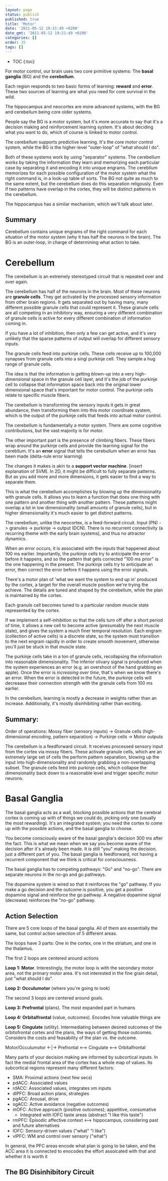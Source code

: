 ```yaml
---
layout: page
status: publish
published: true
title: 'Motor'
date: '2011-05-12 19:21:49 +0200'
date_gmt: '2011-05-12 19:21:49 +0200'
categories: []
order: 35
tags: []
---
```


* TOC
{:toc}

For motor control, our brain uses two core primitive systems: The **basal ganglia** (BG) and the **cerebellum**. 

Each region responds to two basic forms of learning: **reward** and **error**. These two sources of learning are what you need for core survival in the wild.

The hippocampus and neocortex are more advanced systems, with the BG and cerebellum being core older systems.

People say the BG is a motor system, but it's more accurate to say that it's a decision making and reinforcement learning system. It's about deciding what you want to do, which of course is liinked to motor control.

The cerebellum supports predictive learning. It's the core motor control system, while the BG is the higher-level "outer-loop" of "what should I do".

Both of these systems work by using "separator" systems. The cerebellum works by taking the information they learn and memorizing each particular case by separating it and encoding it into unique engrams. The cerebllum memorizes for each possible configuration of the motor system what the right command is, in a look-up table of sorts. The BG not quite as much to the same extent, but the cerebellum does do this separation religously. Even if two patterns have overlap in the cortex, they will be distinct patterns in the cerebellum.

The hippocampus has a similar mechanism, which we'll talk about later.

## Summary 
Cerebellum contains unique engrams of the right command for each situation of the motor system (why it has half the neurons in the brain). The BG is an outer-loop, in charge of determining what action to take.

# Cerebellum

The cerebellum is an extremely stereotyped circuit that is repeated over and over again. 

The cerebellum has half of the neurons in the brain. Most of these neurons are **granule cells**. They get activated by the processed sensory information from other brain regions. It gets separated out by having many, many different possible granule cells that could represent it. These granule cells are all competing in an inhibitory way, ensuring a very different combination of granule cells is active for every different combination of information coming in.

If you have a lot of inhibition, then only a few can get active, and it's very unlikely that the sparse patterns of output will overlap for different sensory inputs.

The granule cells feed into purkinje cells. These cells receive up to 100,000 synapses from granule cells into a singl purkinje cell. They sample a hug range of granule cells.

The idea is that the information is getting blown-up into a very high-dimensional space in the granule cell layer, and it's the job of the purkinje cell to collapse that information space back into the original lower dimensional space that's important for motor control. The purkinje cells relate to specific muscle fibers. 

The cerebellum is transforming the sensory inputs it gets in great abundance, then transforming them into this motor coordinate system, which is the output of the purkinje cells that feeds into actual motor control.

The cerebellum is fundamentally a motor system. There are some cognitive contributions, but the vast majority is for motor.

The other important part is the presence of climbing fibers. These fibers wrap around the purkinje cells and provide the learning signal for the cerebllum. It's an **error** signal that tells the cerebullum when an error has been made (delta-rule error learning)

The changes it makes is akin to a **support vector machine**. [insert explanation of SVM]. In 2D, it might be difficult to fully separate patterns. But as you add more and more dimensions, it gets easier to find a way to separate them. 

This is what the cerebellum accomplishes by blowing up the dimensionality with granule cells. It allows you to learn a function that does one thing with one pattern and another thing with another pattern. These patterns might overlap a lot in low dimensionality (small amounts of granule cells), but in higher dimensionality it's much easier to get distinct patterns.

The cerebellum, unlike the neocortex, is a feed-forward circuit. Input (PN) -> granules -> purkinje -> output (DCN). There is no recurrent connectivity (a recurring theme with the early brain systems), and thus no attractor dynamics.

When an error occurs, it is associated with the inputs that happened about 100 ms earlier. Importantly, the purkinje cells try to anticipate the error before it happens, and so the pattern that gets corrected "100 ms prior" is the one happening in the present. The purkinje cells try to anticipate an error, then correct the error before it happens using the error signals.

There's a motor plan of 'what we want the system to end up in' produced by the cortex, a target for the overall muscle position we're trying the achieve. The details are tuned and shaped by the cerebellum, while the plan is maintained by the cortex.

Each granule cell becomes tuned to a particular random muscle state represented by the cortex.

If we implement a self-inhibition so that the cells turn off after a short period of time, it allows a new cell to become active (presumably the next muscle state), and gives the system a much finer temporal resolution. Each engram (collection of active cells) is a discrete state, so the system must transition to the next engram rapidly in order to create smooth movement, otherwise you'll just be stuck in that muscle state.

The purkinje cells take in a ton of granule cells, recollapsing the information into reasonable dimensionality. The inferior olivary signal is produced when the system experiences an error (e.g. an overshoot of the hand grabbing an apple). Once the error is *increasing over time*, that's when we know there's an error. When the error is detected in the future, the purkinje cells will decreaase their connection strength with the granule cells from 100 ms earlier.

In the cerebellum, learning is mostly a decrease in weights rather than an increase. Additionally, it's mostly disinhibiting rather than exciting.

## Summary:
Order of operations:
Mossy fiber (sensory inputs) -> Granule cells (high-dimensional encoding, pattern separation) -> Purkinje cells -> Motor outputs

The cerebellum is a feedforward circuit. It receives processed sensory input from the cortex via mossy fibers. These activate granule cells, which are an extremely large set of cells the perform pattern separation, blowing up the input into high-dimensionality and randomly grabbing a non-overlapping subset. The granule cells feed into purkinje cells, which collapse the dimensionality back down to a reasonable level and trigger specific motor neurons.

# Basal Ganglia

The basal ganglia acts as a wall, blocking possible actions that the cerebral cortex is coming up with of things we could do, picking only one (usually the most rewarding). It's an integrated system; you need the cortex to come up with the possible actions, and the basal ganglia to choose.

You become consciously aware of the basal ganglia's decision 300 ms after the fact. This is what we mean when we say you become aware of the decision after it's already been made. It is still "you" making the decision, just a different part of you. The basal ganglia is feedforward, not having a recurrent component that we think is critical for consciousness.

The basal ganglia has to competing pathways: "Go" and "no-go". There are separate neurons in the no-go and go pathways.

The dopamine system is wired so that it reinforces the "go" pathway. If you make a go decision and the outcome is positive, you get a positive dopamine signal and reinforce the go pathway. A negative dopamine signal (decrease) reinforces the "no-go" pathway.

## Action Selection

There are 5 core loops of the basal ganglia. All of them are essentially the same, but control action selection of 5 different areas.

The loops have 3 parts: One in the cortex, one in the striatum, and one in the thalamus.

The first 2 loops are centered around actions

**Loop 1: Motor**. Interestingly, the motor loop is with the secondary motor area, not the primary motor area. It's not interested in the fine grain detail, just "what should I do".

**Loop 2: Occulumotor** (where you're going to look)

The second 3 loops are centered around goals.

**Loop 3: Prefrontal** (plans). The most expanded part in humans

**Loop 4: Orbitalfrontal** (value, outcomes). Encodes how valuable things are

**Loop 5: Cingulate** (utility). Intermediating between desired outcomes of the orbitofrontal cortex and the plans, the ways of getting those outcomes. Considers the costs and feasability of the plan vs. the outcome.

Motor/Occulumotor <-|-> Prefrontal <--> Cingulate <--> Orbitalfrontal

Many parts of your decision making are informed by subcortical inputs. In fact the medial frontal area of the cortex has a whole map of values. Its subcortical regions represent many different factors:

* SMA: Proximal actions (next few secs)
* pdACC: Associated values
* rdACC: Associated values, integrates vm inputs
* dlPFC: Broad action plans, strategies
* pgACC: Arousal, drive
* sgACC: Active avoidance (negative outcomes)
* mOFC: Active approach (positive outcomes); appetitive, consumative
    * Integrated with IOFC taste areas (abstract "I like this taste") 
* rmPFC: Episodic affective context <--> hippocampus, considering past and future alternatives
* IOFC: Sensory-driven values ("what" "I like")
* vlPFC: WM and control over sensory ("what")

In general, the PFC areas encode what plan is going to be taken, and the ACC area it is connected to enocodes the effort assoicated with that and whether it is worth it

## The BG Disinhibitory Circuit
